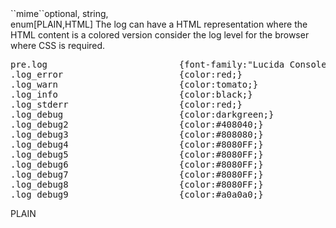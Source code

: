 <tr><td>``mime``</td><td>optional, string,<br/>enum[PLAIN,HTML]</td>
<td>The log can have a HTML representation
where the HTML content is a colored version consider the log level
for the browser where CSS is required.<br/>
<pre>
pre.log                         {font-family:"Lucida Console",monospace;font-size:12px;line-height:1.1em;margin-left:2px;padding-left:0}
.log_error                      {color:red;}
.log_warn                       {color:tomato;}
.log_info                       {color:black;}
.log_stderr                     {color:red;}
.log_debug                      {color:darkgreen;}
.log_debug2                     {color:#408040;}
.log_debug3                     {color:#808080;}
.log_debug4                     {color:#8080FF;}
.log_debug5                     {color:#8080FF;}
.log_debug6                     {color:#8080FF;}
.log_debug7                     {color:#8080FF;}
.log_debug8                     {color:#8080FF;}
.log_debug9                     {color:#a0a0a0;}
</pre>
</td>
<td></td><td>PLAIN</td></tr>
